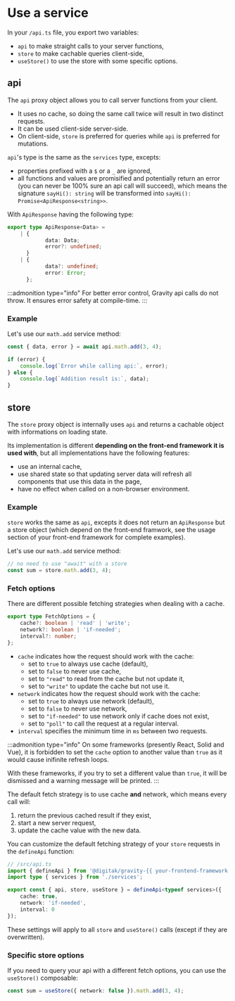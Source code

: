 # Use a service

In your `/api.ts` file, you export two variables:

- `api` to make straight calls to your server functions,
- `store` to make cachable queries client-side,
- `useStore()` to use the store with some specific options.

## api

The `api` proxy object allows you to call server functions from your client.

- It uses no cache, so doing the same call twice will result in two distinct requests.
- It can be used client-side server-side.
- On client-side, `store` is preferred for queries while `api` is preferred for mutations.

`api`'s type is the same as the `services` type, excepts:

- properties prefixed with a `$` or a `_` are ignored,
- all functions and values are promisified and potentially return an error (you can never be 100% sure an api call will succeed), which means the signature `sayHi(): string` will be transformed into `sayHi(): Promise<ApiResponse<string>>`.

With `ApiResponse` having the following type:

```ts
export type ApiResponse<Data> =
	| {
			data: Data;
			error?: undefined;
	  }
	| {
			data?: undefined;
			error: Error;
	  };
```

:::admonition type="info"
For better error control, Gravity api calls do not throw. It ensures error safety at compile-time.
:::

### Example

Let's use our `math.add` service method:

```ts
const { data, error } = await api.math.add(3, 4);

if (error) {
	console.log(`Error while calling api:`, error);
} else {
	console.log(`Addition result is:`, data);
}
```

## store

The `store` proxy object is internally uses `api` and returns a cachable object with informations on loading state.

Its implementation is different **depending on the front-end framework it is used with**, but all implementations have the following features:

- use an internal cache,
- use shared state so that updating server data will refresh all components that use this data in the page,
- have no effect when called on a non-browser environment.

### Example

`store` works the same as `api`, excepts it does not return an `ApiResponse` but a store object (which depend on the front-end framwork, see the usage section of your front-end framework for complete examples).

Let's use our `math.add` service method:

```ts
// no need to use "await" with a store
const sum = store.math.add(3, 4);
```

### Fetch options

There are different possible fetching strategies when dealing with a cache.

```ts
export type FetchOptions = {
	cache?: boolean | 'read' | 'write';
	network?: boolean | 'if-needed';
	interval?: number;
};
```

- `cache` indicates how the request should work with the cache:
  - set to `true` to always use cache (default),
  - set to `false` to never use cache,
  - set to `"read"` to read from the cache but not update it,
  - set to `"write"` to update the cache but not use it.
- `network` indicates how the request should work with the cache:
  - set to `true` to always use network (default),
  - set to `false` to never use network,
  - set to `"if-needed"` to use network only if cache does not exist,
  - set to `"poll"` to call the request at a regular interval.
- `interval` specifies the minimum time in `ms` between two requests.

:::admonition type="info"
On some frameworks (presently React, Solid and Vue), it is forbidden to set the `cache` option to another value than `true` as it would cause inifinite refresh loops.

With these frameworks, if you try to set a different value than `true`, it will be dismissed and a warning message will be printed.
:::

The default fetch strategy is to use cache **and** network, which means every call will:

1. return the previous cached result if they exist,
2. start a new server request,
3. update the cache value with the new data.

You can customize the default fetching strategy of your `store` requests in the `defineApi` function:

```ts
// /src/api.ts
import { defineApi } from '@digitak/gravity-{{ your-frontend-framework }}';
import type { services } from './services';

export const { api, store, useStore } = defineApi<typeof services>({
	cache: true,
	network: 'if-needed',
	interval: 0
});
```

These settings will apply to all `store` and `useStore()` calls (except if they are overwritten).

### Specific store options

If you need to query your api with a different fetch options, you can use the `useStore()` composable:

```ts
const sum = useStore({ network: false }).math.add(3, 4);
```
